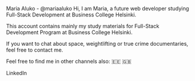 Maria Aluko - @mariaaluko
Hi, I am Maria, a future web developer studying Full-Stack Development at Business College Helsinki.

This account contains mainly my study materials for Full-Stack Development Program at Business College Helsinki.

If you want to chat about space, weightlifting or true crime documentaries, feel free to contact me.

Feel free to find me in other channels also: 🇪🇪 🇬🇧

LinkedIn
